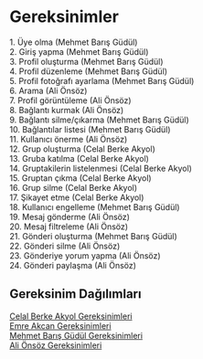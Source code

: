 <h1>Gereksinimler</h1>
1. Üye olma (Mehmet Barış Güdül) <br>
2. Giriş yapma (Mehmet Barış Güdül) <br>
3. Profil oluşturma (Mehmet Barış Güdül) <br> 
4. Profil düzenleme (Mehmet Barış Güdül)  <br>
5. Profil fotoğrafı ayarlama (Mehmet Barış Güdül) <br>
6. Arama (Ali Önsöz) <br>
7. Profil görüntüleme (Ali Önsöz) <br>
8. Bağlantı kurmak (Ali Önsöz) <br>
9. Bağlantı silme/çıkarma (Mehmet Barış Güdül) <br>
10. Bağlantılar listesi (Mehmet Barış Güdül) <br>
11. Kullanıcı önerme (Ali Önsöz) <br>
12. Grup oluşturma (Celal Berke Akyol) <br>
13. Gruba katılma (Celal Berke Akyol) <br>
14. Gruptakilerin listelenmesi (Celal Berke Akyol) <br>
15. Gruptan çıkma (Celal Berke Akyol)  <br>
16. Grup silme (Celal Berke Akyol) <br>
17. Şikayet etme (Celal Berke Akyol) <br>
18. Kullanıcı engelleme (Mehmet Barış Güdül) <br>
19. Mesaj gönderme (Ali Önsöz)<br>
20. Mesaj filtreleme (Ali Önsöz)<br>
21. Gönderi oluşturma (Mehmet Barış Güdül)  <br>
22. Gönderi silme (Ali Önsöz) <br>
23. Gönderiye yorum yapma (Ali Önsöz) <br>
24. Gönderi paylaşma (Ali Önsöz)
<br>
<h2>Gereksinim Dağılımları</h2>

[Celal Berke Akyol Gereksinimleri](celal-berke-akyol-gereksinim.md)
<br>
[Emre Akcan Gereksinimleri](Emre-Akcan.md)
<br>
[Mehmet Barış Güdül Gereksinimleri](mehmet-barış-güdül-gereksinim.md)
<br>
[Ali Önsöz Gereksinimleri](ali-önsöz.md)
